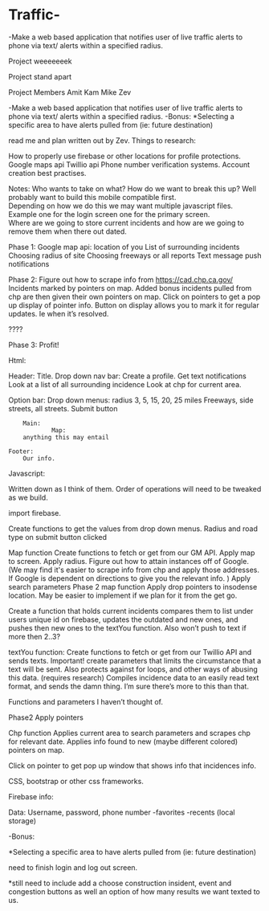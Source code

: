 # Traffic-


-Make a web based application that notifies user of live traffic alerts to phone via text/ alerts within a specified radius. 

Project weeeeeeek

Project stand apart

Project Members
Amit
Kam
Mike
Zev

-Make a web based application that notifies user of live traffic alerts to phone via text/ alerts within a specified radius. 
-Bonus: 
*Selecting a specific area to have alerts pulled from (ie: future destination)


read me and plan written out by Zev.
Things to research:

How to properly use firebase or other locations for profile protections.
Google maps api
Twillio api
Phone number verification systems. 
Account creation best practises.

Notes: 
Who wants to take on what?
How do we want to break this up?
Well probably want to build this mobile compatible first.  
Depending on how we do this we may want multiple javascript files. Example one for the login screen one for the primary screen.  
Where are we going to store current incidents and how are we going to remove them when there out dated. 


Phase 1:
Google map api: location of you
List of surrounding incidents
Choosing radius of site
Choosing freeways or all reports
Text message push notifications

Phase 2:
Figure out how to scrape info from https://cad.chp.ca.gov/ 
 Incidents marked by pointers on map.
Added bonus incidents  pulled from chp are then given their own pointers on map.
Click on pointers to get a pop up display of pointer info. 
Button on display allows you to mark it for regular updates. Ie when it’s resolved.

????

Phase 3:
Profit!


Html:

Header:
		Title.
          		Drop down nav bar:
Create a profile.
			Get text notifications
			Look at a list of all surrounding incidence
			Look at chp for current area. 
	
Option bar:
         		Drop down menus:
             		radius 3,  5, 15, 20, 25 miles
             		Freeways, side streets, all streets. 
		Submit button

    	Main:
         		Map:
		anything this may entail

   	Footer:
       	Our info.

Javascript:

Written down as I think of them. Order of operations will need to be tweaked as we build.

import firebase.

Create functions to get the values from drop down menus. Radius and road type on submit button clicked

Map function
Create functions to fetch or get from our GM API.
Apply map to screen.
Apply radius.
Figure out how to attain instances off of Google. 
 (We may find it's easier to scrape info from chp and apply those addresses. If Google is dependent on directions to give you the relevant info. )
Apply search parameters
	Phase 2 map function
Apply drop pointers to insodense location. May be easier to implement if we plan for it from the get go. 



Create a function that holds current incidents compares them to list under users unique id on firebase, updates the outdated and new ones, and pushes then new ones to the textYou function. Also won’t push to text if more then 2..3?

textYou function:
Create functions to fetch or get from our Twillio API and sends texts.
Important! create parameters that limits the circumstance that a text will be sent. Also protects against for loops, and other ways of abusing this data. (requires research)
Compiles incidence data to an easily read text format, and sends the damn thing. I’m sure there’s more to this than that. 

Functions and parameters I haven’t thought of.

Phase2 
Apply pointers 

 Chp function
	Applies current area to search parameters and scrapes chp for relevant date.
	Applies info found to new (maybe different colored) pointers on map.

Click on pointer to get pop up window that shows info that incidences info.
	

CSS, bootstrap or other css frameworks.  


Firebase info:

Data:
Username, password, phone number
-favorites
-recents (local storage)



-Bonus: 

*Selecting a specific area to have alerts pulled from (ie: future destination)

need to finish login and log out screen.

*still need to include add a choose construction insident, event and congestion buttons 
as  well an option of how many results we want texted to us.
